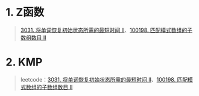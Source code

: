 # 1. Z函数

> [3031. 将单词恢复初始状态所需的最短时间 II](https://leetcode.cn/problems/minimum-time-to-revert-word-to-initial-state-ii/)、[100198. 匹配模式数组的子数组数目 II](https://leetcode.cn/problems/number-of-subarrays-that-match-a-pattern-ii/)







# 2. KMP

> leetcode：[3031. 将单词恢复初始状态所需的最短时间 II](https://leetcode.cn/problems/minimum-time-to-revert-word-to-initial-state-ii/)、[100198. 匹配模式数组的子数组数目 II](https://leetcode.cn/problems/number-of-subarrays-that-match-a-pattern-ii/)